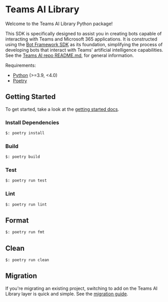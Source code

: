 # Teams AI Library

Welcome to the Teams AI Library Python package! 

This SDK is specifically designed to assist you in creating bots capable of interacting with Teams and Microsoft 365 applications. It is constructed using the [Bot Framework SDK](https://github.com/microsoft/botbuilder-python) as its foundation, simplifying the process of developing bots that interact with Teams' artificial intelligence capabilities. See the [Teams AI repo README.md](https://github.com/microsoft/teams-ai), for general information.

Requirements:
*   [Python](https://www.python.org/downloads/) (>=3.9, <4.0)
*   [Poetry](https://python-poetry.org/docs/)

## Getting Started

To get started, take a look at the [getting started docs](https://github.com/microsoft/teams-ai/blob/main/getting-started/README.md).

### Install Dependencies

```bash
$: poetry install
```

### Build

```bash
$: poetry build
```

### Test

```bash
$: poetry run test
```

### Lint

```bash
$: poetry run lint
```

## Format

```bash
$: poetry run fmt
```

## Clean

```bash
$: poetry run clean
```


## Migration

If you're migrating an existing project, switching to add on the Teams AI Library layer is quick and simple. See the [migration guide](https://github.com/microsoft/teams-ai/blob/main/getting-started/MIGRATION/03.PYTHON.md).
